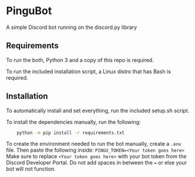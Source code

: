 # PinguBot
A simple Discord bot running on the discord.py library

## Requirements
To run the both, Python 3 and a copy of this repo is required.

To run the included installation script, a Linux distro that has Bash is required.

## Installation
To automatically install and set everything, run the included setup.sh script.

To install the dependencies manually, run the following:
```bash
    python -m pip install -r requirements.txt
```

To create the environment needed to run the bot manually, create a `.env` file.
Then paste the following inside: `PINGU_TOKEN=<Your token goes here>`
Make sure to replace `<Your token goes here>` with your bot token from the Discord Developer Portal.
Do not add spaces in between the `=` or else your bot will not function.
